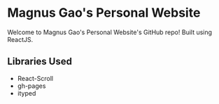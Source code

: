 # Magnus Gao's Personal Website
Welcome to Magnus Gao's Personal Website's GitHub repo!
Built using ReactJS.

## Libraries Used
- React-Scroll
- gh-pages
- ityped
